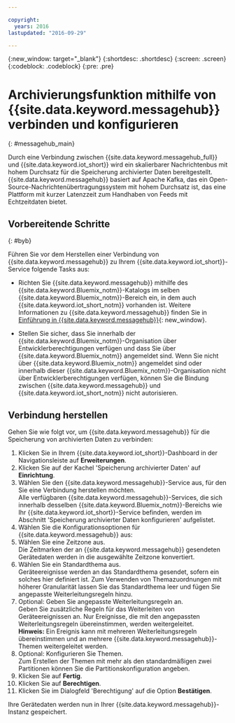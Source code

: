 ```yaml
---

copyright:
  years: 2016
lastupdated: "2016-09-29"

---
```


{:new_window: target="\_blank"}
{:shortdesc: .shortdesc}
{:screen: .screen}
{:codeblock: .codeblock}
{:pre: .pre}

# Archivierungsfunktion mithilfe von {{site.data.keyword.messagehub}} verbinden und konfigurieren  
{: #messagehub_main}

Durch eine Verbindung zwischen {{site.data.keyword.messagehub_full}} und {{site.data.keyword.iot_short}} wird ein skalierbarer Nachrichtenbus mit hohem Durchsatz für die Speicherung archivierter Daten bereitgestellt. {{site.data.keyword.messagehub}} basiert auf Apache Kafka, das ein Open-Source-Nachrichtenübertragungssystem mit hohem Durchsatz ist, das eine Plattform mit kurzer Latenzzeit zum Handhaben von Feeds mit Echtzeitdaten bietet.

## Vorbereitende Schritte  
{: #byb}

Führen Sie vor dem Herstellen einer Verbindung von {{site.data.keyword.messagehub}} zu Ihrem {{site.data.keyword.iot_short}}-Service folgende Tasks aus:

- Richten Sie {{site.data.keyword.messagehub}} mithilfe des {{site.data.keyword.Bluemix_notm}}-Katalogs im selben {{site.data.keyword.Bluemix_notm}}-Bereich ein, in dem auch {{site.data.keyword.iot_short_notm}} vorhanden ist. Weitere Informationen zu {{site.data.keyword.messagehub}} finden Sie in [Einführung in {{site.data.keyword.messagehub}}](https://console.{DomainName}/docs/services/MessageHub/index.html){: new_window}.

- Stellen Sie sicher, dass Sie innerhalb der {{site.data.keyword.Bluemix_notm}}-Organisation über Entwicklerberechtigungen verfügen und dass Sie über {{site.data.keyword.Bluemix_notm}} angemeldet sind. Wenn Sie nicht über {{site.data.keyword.Bluemix_notm}} angemeldet sind oder innerhalb dieser {{site.data.keyword.Bluemix_notm}}-Organisation nicht über Entwicklerberechtigungen verfügen, können Sie die Bindung zwischen {{site.data.keyword.messagehub}} und {{site.data.keyword.iot_short_notm}} nicht autorisieren.

## Verbindung herstellen

Gehen Sie wie folgt vor, um {{site.data.keyword.messagehub}} für die Speicherung von archivierten Daten zu verbinden:

1. Klicken Sie in Ihrem {{site.data.keyword.iot_short}}-Dashboard in der Navigationsleiste auf **Erweiterungen**.
2. Klicken Sie auf der Kachel 'Speicherung archivierter Daten' auf **Einrichtung**.
4. Wählen Sie den {{site.data.keyword.messagehub}}-Service aus, für den Sie eine Verbindung herstellen möchten.  
Alle verfügbaren {{site.data.keyword.messagehub}}-Services, die sich innerhalb desselben {{site.data.keyword.Bluemix_notm}}-Bereichs wie Ihr {{site.data.keyword.iot_short}}-Service befinden, werden im Abschnitt 'Speicherung archivierter Daten konfigurieren' aufgelistet.
5. Wählen Sie die Konfigurationsoptionen für {{site.data.keyword.messagehub}} aus:
 1. Wählen Sie eine Zeitzone aus.  
 Die Zeitmarken der an {{site.data.keyword.messagehub}} gesendeten Gerätedaten werden in die ausgewählte Zeitzone konvertiert.
 2. Wählen Sie ein Standardthema aus.  
 Geräteereignisse werden an das Standardthema gesendet, sofern ein solches hier definiert ist. Zum Verwenden von Themazuordnungen mit höherer Granularität lassen Sie das Standardthema leer und fügen Sie angepasste Weiterleitungsregeln hinzu.
 3. Optional: Geben Sie angepasste Weiterleitungsregeln an.  
 Geben Sie zusätzliche Regeln für das Weiterleiten von Geräteereignissen an. Nur Ereignisse, die mit den angepassten Weiterleitungsregeln übereinstimmen, werden weitergeleitet.  
 **Hinweis:** Ein Ereignis kann mit mehreren Weiterleitungsregeln übereinstimmen und an mehrere {{site.data.keyword.messagehub}}-Themen weitergeleitet werden.
 4. Optional: Konfigurieren Sie Themen.  
 Zum Erstellen der Themen mit mehr als den standardmäßigen zwei Partitionen können Sie die Partitionskonfiguration angeben.
 5. Klicken Sie auf **Fertig**.
5. Klicken Sie auf **Berechtigen**.
6. Klicken Sie im Dialogfeld 'Berechtigung' auf die Option **Bestätigen**.

Ihre Gerätedaten werden nun in Ihrer {{site.data.keyword.messagehub}}-Instanz gespeichert.
